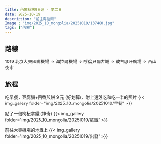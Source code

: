```yaml
---
title: 內蒙秋末9日遊 - 第二日
date: 2025-10-19
description: "前往海拉爾"
Image : "img/2025_10_mongolia/20251019/137480.jpg"
tags: ["內蒙"]
---
```


## 路線
1019 北京大興國際機場 → 海拉爾機場 → 呼倫貝爾古城 → 成吉思汗廣場 → 西山夜市

## 旅程

吃早餐，豆腐腦+回香煎餅 9 元 (好划算)，附上還沒吃和吃一半的照片
{{< img_gallery  folder="img/2025_10_mongolia/20251019/早餐" >}}

點了一個枸杞拿鐵 (神奇)
{{< img_gallery  folder="img/2025_10_mongolia/20251019/拿鐵" >}}

前往大興機場的地鐵上
{{< img_gallery  folder="img/2025_10_mongolia/20251019/出發" >}}